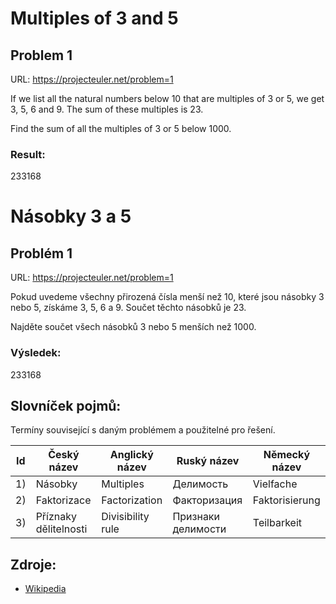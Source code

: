 ﻿# Multiples of 3 and 5
## Problem 1

URL: https://projecteuler.net/problem=1

If we list all the natural numbers below 10 that are multiples of 3 or 5, we
get 3, 5, 6 and 9. The sum of these multiples is 23.

Find the sum of all the multiples of 3 or 5 below 1000.

### Result:
233168

# Násobky 3 a 5
## Problém 1

URL: https://projecteuler.net/problem=1

Pokud uvedeme všechny přirozená čísla menší než 10, které jsou násobky 3 nebo 5,
získáme 3, 5, 6 a 9. Součet těchto násobků je 23.

Najděte součet všech násobků 3 nebo 5 menších než 1000.

### Výsledek:
233168

## Slovníček pojmů:
Termíny související s daným problémem a použitelné pro řešení.

Id | Český název | Anglický název | Ruský název | Německý název
---|-------------|----------------|-------------|--------------
1) | Násobky | Multiples | Делимость | Vielfache
2) | Faktorizace | Factorization | Факторизация | Faktorisierung
3) | Příznaky dělitelnosti | Divisibility rule | Признаки делимости | Teilbarkeit

## Zdroje:

* [Wikipedia](https://wikipedia.org)
